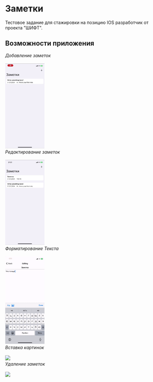 # Заметки 
Тестовое задание для стажировки на позицию IOS разработчик от проекта "ШИФТ".

## Возможности приложения

*Добавление заметок*
<br/>
<br/>
<img src="pictures/1.gif" width="25%" height="auto">
<br/>
*Редактирование заметок*
<br/>
<br/>
<img src="pictures/2.gif" width="25%" height="auto">
<br/>
*Форматирование Текста*
<br/>
<br/>
<img src="pictures/3.gif" width="25%" height="auto">
<br/>
*Вставка картинок*
<br/>
<br/>
<img src="pictures/4.gif" width="25%" height="auto">
<br/>
*Удаление заметок*
<br/>
<br/>
<img src="pictures/5.gif" width="25%" height="auto">
